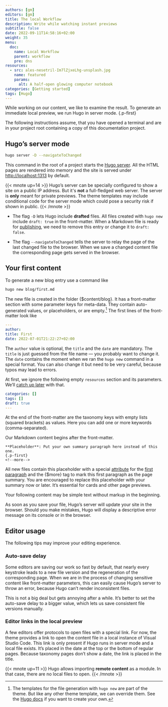 ```yaml
---
authors: [gm]
editors: [gm]
title: The local Workflow
description: Write while watching instant previews 
subtitle: false
date: 2022-09-11T14:58:16+02:00
weight: 35
menu:
  doc:
    name: Local Workflow
    parent: workflow
    pre: dns
resources:
  - src: ales-nesetril-Im7lZjxeLhg-unsplash.jpg
    name: featured
    params:
      alt: A half-open glowing computer notebook
categories: [Getting started]
tags: [Hugo]
---
```


While working on our content, we like to examine the result. To generate an immediate local preview, we run Hugo in server mode.
{.p-first} <!--more-->

The following instructions assume, that you have opened a terminal and are in your project root containing a copy of this documentation project.

## Hugo’s server mode

```sh {.left}
hugo server -D --navigateToChanged
```

This command in the root of a project starts the [Hugo server][server]. All the HTML pages are rendered into memory and the site is served under <http://localhost:1313> by default.

{{< mnote up=14 >}}
Hugo’s server can be specially configured to show a site on a public IP address. But it's **not** a full-fledged web server. The server is **only** meant for private previews. The theme templates may include conditional code for the server mode which could pose a security risk if shown in public.
{{< /mnote >}}

- The flag `-D` lets Hugo include **drafted** files. All files created with `hugo new` include `draft: true` in the front-matter. When a Markdown file is ready for [publishing](/doc/intro/workflow/publish), we need to remove this entry or change it to `draft: false`.

- The flag `--navigateToChanged` tells the server to relay the page of the last changed file to the browser. When we save a changed content file the corresponding page gets served in the browser.

## Your first content

To generate a new blog entry use a command like

```sh {.left}
hugo new blog/first.md
```

The new file is created in the folder {$content/blog}. It has a front-matter section with some parameter keys for meta-data. They contain auto-generated values, or placeholders, or are empty.[^1] The first lines of the front-matter look like

```yaml {class="left" linenos=true }
---
author: 
title: First
date: 2022-07-01T21:22:27+02:00
```

The `author` value is optional, the `title` and the `date` are mandatory. The `title` is just guessed from the file name — you probably want to change it. The `date` contains the moment when we ran the `hugo new` command in a special format. You can also change it but need to be very careful, because typos may lead to errors.

At first, we ignore the following empty `resources` section and its parameters. We’ll [catch up later](/doc/intro/workflow/resources) with that.

```yaml {.left linenos=true linenostart=10}
categories: []
tags: []
draft: true
---
```

At the end of the front-matter are the taxonomy keys with empty lists (squared brackets) as values. Here you can add one or more keywords (comma-separated).

Our Markdown content begins after the front-matter.

```text
**Placeholder**: Put your own summary paragraph here instead of this one.
{.p-first}
<!--more-->
```

All new files contain this placeholder with a special [attribute](/doc/attribute/howto) for the [first paragraph](/doc/page/standfirst) and the {$more} tag to mark this first paragraph as the page summary. You are encouraged to replace this placeholder with your summary now or later. It’s essential for cards and other page previews.

Your following content may be simple text without markup in the beginning.

As soon as you save your file, Hugo’s server will update your site in the browser. Should you make mistakes, Hugo will display a descriptive error message on its console or in the browser.

[^1]: The templates for the file generation with `hugo new` are part of the theme. But like any other theme template, we can override them. See the [Hugo docs](https://gohugo.io/content-management/archetypes/) if you want to create your own.

[server]: https://gohugo.io/commands/hugo_server

## Editor usage

The following tips may improve your editing experience.

### Auto-save delay
Some editors are saving our work so fast by default, that nearly every keystroke leads to a new file version and the regeneration of the corresponding page. When we are in the process of changing sensitive content like front-matter parameters, this can easily cause Hugo’s server to throw an error, because Hugo can’t render inconsistent files.

This is not a big deal but gets annoying after a while. It’s better to set the auto-save delay to a bigger value, which lets us save consistent file versions manually.

### Editor links in the local preview

A few editors offer protocols to open files with a special link. For now, the theme provides a link to open the content file in a local instance of Visual Studio Code. This link is only present if Hugo runs in server mode and a local file exists. It’s placed in the date at the top or the bottom of regular pages. Because taxonomy pages don’t show a date, the link is placed in the title.

{{< mnote up=11 >}}
Hugo allows importing **remote content** as a module. In that case, there are no local files to open.
{{< /mnote >}}
